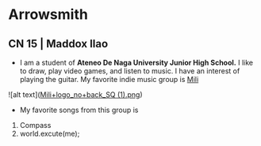 # Arrowsmith
## CN 15 | Maddox Ilao
- I am a student of **Ateneo De Naga University Junior High School.** I like to draw, play video games, and listen to music. I have an interest of playing the guitar. My favorite indie music group is [Mili](https://www.youtube.com/channel/UCVh47EKH9VLresRqiYi9txw)

![alt text]([Mili+logo_no+back_SQ (1).png](https://github.com/static-generator/arrowsmith15/blob/main/Mili%2Blogo_no%2Bback_SQ%20(1).png))
- My favorite songs from this group is
1. Compass
2. world.excute(me);
